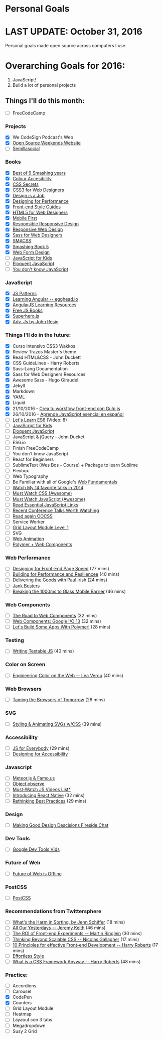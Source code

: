 # Personal Goals

# LAST UPDATE: October 31, 2016

Personal goals made open source across computers I use.

# Overarching Goals for 2016:
1. JavaScript!
2. Build a lot of personal projects

## Things I'll do this month:

- [ ] FreeCodeCamp

### Projects

- [x] We CodeSign Podcast's Web
- [x] [Open Source Weekends Website](https://osweekends.github.io)
- [ ] [Semillasocial](https://www.semillasocial.org)

### Books

- [x] [Best of 9 Smashing years](https://shop.smashingmagazine.com/products/best-of-nine-smashing-years)
- [x] [Colour Accesibility](https://www.fivesimplesteps.com/products/colour-accessibility)
- [x] [CSS Secrets](http://shop.oreilly.com/product/0636920031123.do)
- [x] [CSS3 for Web Designers](https://abookapart.com/products/css3-for-web-designers)
- [x] [Design is a Job](https://abookapart.com/products/design-is-a-job)
- [x] [Designing for Performance](http://designingforperformance.com)
- [x] [Front-end Style Guides](http://maban.co.uk/projects/front-end-style-guides)
- [x] [HTML5 for Web Designers](https://abookapart.com/products/html5-for-web-designers)
- [x] [Mobile First](https://abookapart.com/products/mobile-first)
- [x] [Responsible Responsive Design](https://abookapart.com/products/responsible-responsive-design)
- [x] [Responsive Web Design](https://abookapart.com/products/responsive-web-design)
- [x] [Sass for Web Designers](https://abookapart.com/products/sass-for-web-designers)
- [x] [SMACSS](https://smacss.com)
- [x] [Smashing Book 5](https://shop.smashingmagazine.com/products/smashing-book-5-real-life-responsive-web-design)
- [x] [Web Form Design](http://www.lukew.com/resources/web_form_design.asp)
- [ ] [JavaScript for Kids](https://www.nostarch.com/javascriptforkids)
- [ ] [Eloquent JavaScript](http://eloquentjavascript.net)
- [ ] [You don't know JavaScript](http://search.oreilly.com/?i=1;q=You+Don%27t+Know+JS;q1=Books;x=0;x1=t1;y=0&act=fc_contenttype_Books)

### JavaScript

- [x] [JS Patterns](http://shichuan.github.io/javascript-patterns/)
- [x] [Learning Angular -- egghead.io](http://egghead.io)
- [x] [AngularJS Learning Resources](https://github.com/jmcunningham/AngularJS-Learning)
- [x] [Free JS Books](http://jsbooks.revolunet.com/)
- [x] [Superhero.js](http://superherojs.com/)
- [x] [Adv. Js by John Resig](http://ejohn.org/apps/learn/)

### Things I'll do in the future:

- [X] Curso Intensivo CSS3 Wakkos
- [X] Review Trazos Master's theme
- [X] Read HTML&CSS - John Duckett
- [X] CSS GuideLines - Harry Roberts
- [X] Sass-Lang Documentation
- [X] Sass for Web Designers Resources
- [X] Awesome Sass - Hugo Giraudel
- [X] Jekyll
- [X] Markdown
- [X] YAML
- [X] Liquid
- [X] 21/10/2016 - [Crea tu workflow front-end con Gulp.js](https://www.youtube.com/watch?v=gsxSoPjz0XY&list=PLM-Y_YQmMEqBscmoT5y_W91oUnr_D4ulf)
- [X] 26/10/2016 - [Aprende JavaScript esencial en español](https://www.youtube.com/watch?v=FFPGrnr82oE&list=PLM-Y_YQmMEqAedHjvY3_v7EfGfFCHXYHv)
- [ ] [Let's Learn ES6](https://www.youtube.com/watch?v=LTbnmiXWs2k&list=PL57atfCFqj2h5fpdZD-doGEIs0NZxeJTX) (Video: 8)
- [ ] [JavaScript for Kids](https://www.nostarch.com/javascriptforkids)
- [ ] [Eloquent JavaScript](http://eloquentjavascript.net)
- [ ] JavaScript & jQuery - John Ducket
- [ ] ES6.io
- [ ] Finish FreeCodeCamp
- [ ] You don't know JavaScript
- [ ] React for Beginners
- [ ] SublimeText (Wes Bos - Course) + Package to learn Sublime
- [ ] Flexbox
- [ ] Web Typography
- [ ] Be Familiar with all of Google's [Web Fundamentals](https://developers.google.com/web/fundamentals)
- [ ] [Watch My 14 favorite talks in 2014](https://www.youtube.com/playlist?list=PLukmoz92KRt47Ov08yjXpIokDjXJjrmEG)
- [ ] [Must Watch CSS (Awesome)](https://github.com/AllThingsSmitty/must-watch-css)
- [ ] [Must Watch JavaScript (Awesome)](https://github.com/AllThingsSmitty/must-watch-javascript)
- [ ] [Read Essential JavaScript Links](https://github.com/ericelliott/essential-javascript-links)
- [ ] [Recent Conference Talks Worth Watching](https://css-tricks.com/recent-conference-talks-worth-watching/)
- [ ] [Read again OOCSS](https://github.com/stubbornella/oocss/tree/master/oocss)
- [ ] Service Worker
- [ ] [Grid Layout Module Level 1](https://www.w3.org/TR/css-grid-1)
- [ ] SVG
- [ ] [Web Animation](https://www.w3.org/TR/web-animations)
- [ ] [Polymer + Web Components](https://www.polymer-project.org/1.0)

### Web Performance

- [ ] [Designing for Front-End Page Speed](https://www.youtube.com/watch?v=RtpVZ5OzJlc&feature=youtu.be) (27 mins)
- [ ] [Building for Performance and Resiliencee](http://vimeo.com/channels/smashingconf/102347448) (40 mins)
- [ ] [Delivering the Goods with Paul Irish](https://www.youtube.com/watch?v=R8W_6xWphtw) (24 mins)
- [ ] [Jank Busters](https://www.youtube.com/watch?v=hAzhayTnhEI#t=114)
- [ ] [Breaking the 1000ms to Glass Mobile Barrier](https://www.youtube.com/watch?v=Il4swGfTOSM) (46 mins)

### Web Components

- [ ] [The Road to Web Components](https://www.youtube.com/watch?v=6peu4KporaA) (32 mins)
- [ ] [Web Components: Google I/O 13](https://www.youtube.com/watch?v=fqULJBBEVQE) (32 mins)
- [ ] [Let's Build Some Apps With Polymer!](https://www.youtube.com/watch?v=kV0hgdMpH28) (28 mins)

### Testing

- [ ] [Writing Testable JS](https://www.youtube.com/watch?v=OzjogCFO4Zo) (40 mins)

### Color on Screen

- [ ] [Engineering Color on the Web -- Lea Verou](http://vimeo.com/channels/smashingconf/96426732) (40 mins)

### Web Browsers

- [ ] [Taming the Browsers of Tomorrow](https://www.youtube.com/watch?v=toKRa0MsI4Q&list=UUyBAm31tEpZ17hka6ZvVqcg) (26 mins)

### SVG

- [ ] [Styling & Animating SVGs w/CSS](https://www.youtube.com/watch?v=hI9roqOKKO8) (39 mins)

### Accessibility

- [ ] [JS for Everybody](https://www.youtube.com/watch?v=04DOp1F9Od4) (29 mins)
- [ ] [Designing for Accessibility](http://teamtreehouse.com/library/generate-london-2014/designing-for-accessibility)

### Javascript

- [ ] [Meteor.js & Famo.us](https://www.youtube.com/watch?v=bmd-cXSGQAA&feature=youtu.be)
- [ ] [Object.observe](http://addyosmani.com/blog/the-future-of-data-binding-is-object-observe/)
- [ ] [Must-Watch JS Videos List*](https://github.com/AllThingsSmitty/must-watch-javascript)
- [ ] [Introducing React Native](https://www.youtube.com/watch?v=KVZ-P-ZI6W4) (32 mins)
- [ ] [Rethinking Best Practices](https://www.youtube.com/watch?v=x7cQ3mrcKaY) (29 mins)

### Design

- [ ] [Making Good Design Descisions Fireside Chat](http://www.organizedwonder.com/videos/2449)

### Dev Tools

- [ ] [Google Dev Tools Vids](http://discover-devtools.codeschool.com/)

### Future of Web

- [ ] [Future of Web is Offline](https://vimeo.com/120474703)

### PostCSS

- [ ] [PostCSS](https://www.youtube.com/watch?t=47&v=73dl5dk9z4Q)

### Recommendations from Twittersphere

- [ ] [What's the Harm in Sorting, by Jenn Schiffer](https://www.youtube.com/watch?v=pj4U_W0OFoE&autoplay=1&app=desktop) (18 mins)
- [ ] [All Our Yesterdays -- Jeremy Keith](https://vimeo.com/34269615) (46 mins)
- [ ] [The ROI of Front-end Experiments -- Martin Ringlein](https://www.youtube.com/watch?v=AYrot4U9oLc&app=desktop) (30 mins)
- [ ] [Thinking Beyond Scalable CSS -- Nicolas Gallagher](https://www.youtube.com/watch?v=L8w3v9m6G04) (17 mins)
- [ ] [10 Principles for effective Front-end Development -- Harry Roberts](https://www.youtube.com/watch?v=8adsZeMQjGQ) (17 mins)
- [ ] [Effortless Style](https://vimeo.com/101718785)
- [ ] [What is a CSS Framework Anyway -- Harry Roberts](https://vimeo.com/95734680) (48 mins)

### Practice:

- [ ] Accordions
- [ ] Carousel
- [X] CodePen
- [X] Counters
- [ ] Grid Layout Module
- [ ] Heatmap
- [ ] Layaout con 3 tabs
- [ ] Megadropdown
- [ ] Susy 2 Grid